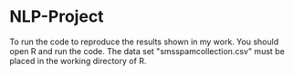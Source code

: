 # NLP-Project
To run the code to reproduce the results shown in my work. You should open R and run the code. The data set "smsspamcollection.csv" must be placed in the working directory of R.
